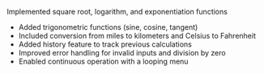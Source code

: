 Implemented square root, logarithm, and exponentiation functions
- Added trigonometric functions (sine, cosine, tangent)
- Included conversion from miles to kilometers and Celsius to Fahrenheit
- Added history feature to track previous calculations
- Improved error handling for invalid inputs and division by zero
- Enabled continuous operation with a looping menu

